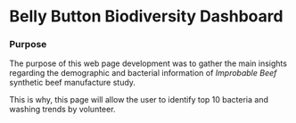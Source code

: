 # Belly Button Biodiversity Dashboard

### **Purpose**
The purpose of this web page development was to gather the main insights regarding the demographic and bacterial information of _Improbable Beef_ synthetic beef manufacture study.<br>

This is why, this page will allow the user to identify top 10 bacteria and washing trends by volunteer.
